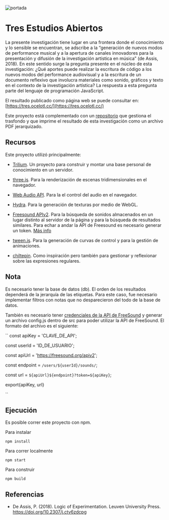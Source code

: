 ![portada](https://raw.githubusercontent.com/EmilioOcelotl/tres-front/main/static/img/bannerTres.png)

# Tres Estudios Abiertos

La presente investigación tiene lugar en una frontera donde el conocimiento y lo sensible se encuentran, se adscribe a la “generación de nuevos modos de performance musical y a la apertura de canales innovadores para la presentación y difusión de la investigación artística en música” (de Assis, 2018). En este sentido surge la pregunta presente en el núcleo de esta investigación: ¿Qué aportes puede realizar la escritura de código a los nuevos modos del performance audiovisual y a la escritura de un documento reflexivo que involucra materiales como sonido, gráficos y texto en el contexto de la investigación artística? La respuesta a esta pregunta parte del lenguaje de programación JavaScript.

El resultado publicado como página web se puede consultar en: [https://tres.ocelotl.cc/](https://tres.ocelotl.cc/)

Este proyecto está complementado con un [repositorio](https://github.com/EmilioOcelotl/tres-back) que gestiona el trasfondo y que imprime el resultado de esta investigación como un archivo PDF jerarquizado.

## Recursos

Este proyecto utilizó principalmente:

- [Trilium](https://github.com/zadam/trilium). Un proyecto para construir y montar una base personal de conocimiento en un servidor.

- [three.js](https://threejs.org/). Para la renderización de escenas tridimensionales en el navegador.

- [Web Audio API](https://developer.mozilla.org/en-US/docs/Web/API/Web_Audio_API). Para la el control del audio en el navegador.

- [Hydra](https://hydra.ojack.xyz/). Para la generación de texturas por medio de WebGL. 

- [Freesound APIv2](https://freesound.org/docs/api/). Para la búsqueda de sonidos almacenados en un lugar distinto al servidor de la página y para la búsqueda de resultados similares. Para echar a andar la API de Freesound es necesario generar un token. [Más info](https://freesound.org/docs/api/)

- [tween.js](https://tweenjs.github.io/tween.js/). Para la generación de curvas de control y para la gestión de animaciones. 

- [chiltepin](https://github.com/sptm-unam/chiltepin). Como inspiración pero también para gestionar y reflexionar sobre las expresiones regulares. 

## Nota 

Es necesario tener la base de datos (db). El orden de los resultados dependerá de la jerarquía de las etiquetas. Para este caso, fue necesario implementar filtros con notas que no desparecieron del todo de la base de datos. 

También es necesario tener [credenciales de la API de FreeSound](https://freesound.org/apiv2/apply) y generar un archivo config.js dentro de src para poder utilizar la API de FreeSound. El formato del archivo es el siguiente: 

``
const apiKey = 'CLAVE_DE_API';

const userId = 'ID_DE_USUARIO';

const apiUrl = 'https://freesound.org/apiv2';

const endpoint = `/users/${userId}/sounds/`;

const url = `${apiUrl}${endpoint}?token=${apiKey}`;

export{apiKey, url}

``

## Ejecución

Es posible correr este proyecto con npm. 

Para instalar

`npm install`

Para correr localmente

`npm start`

Para construir

`npm build`

## Referencias

- De Assis, P. (2018). Logic of Experimentation. Leuven University Press. https://doi.org/10.2307/j.ctv6zdcpg